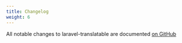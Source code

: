 ```yaml
---
title: Changelog
weight: 6
---
```


All notable changes to laravel-translatable are documented [on GitHub](https://github.com/spatie/laravel-translatable/blob/main/CHANGELOG.md)
